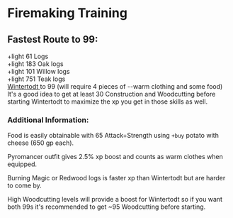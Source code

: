 # Firemaking Training

## Fastest Route to 99:

\+light 61 Logs\
\+light 183 Oak logs\
\+light 101 Willow logs\
\+light 751 Teak logs\
[Wintertodt ](wintertodt.md)to 99 (will require 4 pieces of --warm clothing and some food)\
It's a good idea to get at least 30 Construction and Woodcutting before starting Wintertodt to maximize the xp you get in those skills as well.

### Additional Information:

Food is easily obtainable with 65 Attack+Strength using `+buy` potato with cheese (650 gp each).

Pyromancer outfit gives 2.5% xp boost and counts as warm clothes when equipped.

Burning Magic or Redwood logs is faster xp than Wintertodt but are harder to come by.

High Woodcutting levels will provide a boost for Wintertodt so if you want both 99s it's recommended to get \~95 Woodcutting before starting.
